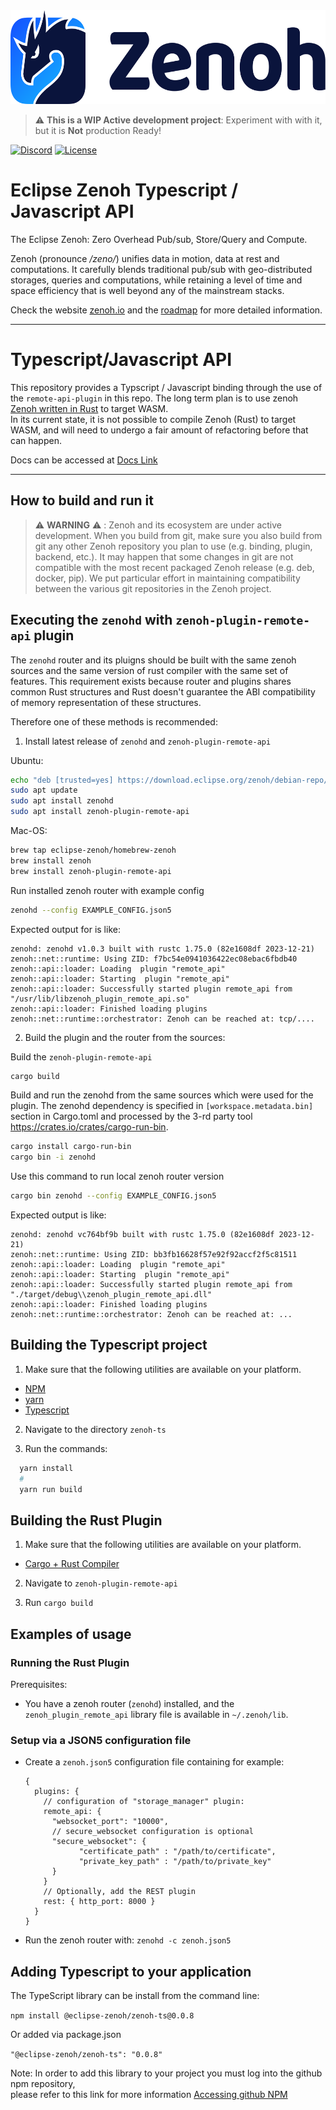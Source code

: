 <img src="https://raw.githubusercontent.com/eclipse-zenoh/zenoh/master/zenoh-dragon.png" height="150">

> :warning: **This is a WIP Active development project**: Experiment with with it, but it is **Not** production Ready!

[![Discord](https://img.shields.io/badge/chat-on%20discord-blue)](https://discord.gg/2GJ958VuHs)
[![License](https://img.shields.io/badge/License-Apache%202.0-blue.svg)](https://opensource.org/licenses/Apache-2.0)

# Eclipse Zenoh Typescript / Javascript API

The Eclipse Zenoh: Zero Overhead Pub/sub, Store/Query and Compute.

Zenoh (pronounce _/zeno/_) unifies data in motion, data at rest and computations. It carefully blends traditional pub/sub with geo-distributed storages, queries and computations, while retaining a level of time and space efficiency that is well beyond any of the mainstream stacks.

Check the website [zenoh.io](http://zenoh.io) and the [roadmap](https://github.com/eclipse-zenoh/roadmap) for more detailed information.

---

# Typescript/Javascript API

This repository provides a Typscript / Javascript binding through the use of the `remote-api-plugin` in this repo. 
The long term plan is to use zenoh [Zenoh written in Rust](https://github.com/eclipse-zenoh/zenoh) to target WASM.  
In its current state, it is not possible to compile Zenoh (Rust) to target WASM, and will need to undergo a fair amount of refactoring before that can happen.

Docs can be accessed at [Docs Link](https://eclipse-zenoh.github.io/zenoh-ts/)

---

## How to build and run it

> :warning: **WARNING** :warning: : Zenoh and its ecosystem are under active development. When you build from git, make sure you also build from git any other Zenoh repository you plan to use (e.g. binding, plugin, backend, etc.). It may happen that some changes in git are not compatible with the most recent packaged Zenoh release (e.g. deb, docker, pip). We put particular effort in maintaining compatibility between the various git repositories in the Zenoh project.


## Executing the `zenohd` with `zenoh-plugin-remote-api` plugin

The `zenohd` router and its pluigns should be built with the same zenoh sources and the same version of rust compiler with the same set of features.
This requirement exists because router and plugins shares common Rust structures and Rust doesn't guarantee the ABI compatibility of
memory representation of these structures.

Therefore one of these methods is recommended:

1. Install latest release of `zenohd` and `zenoh-plugin-remote-api`

  Ubuntu:

  ```sh
  echo "deb [trusted=yes] https://download.eclipse.org/zenoh/debian-repo/ /" | sudo tee -a /etc/apt/sources.list.d/zenoh.list > /dev/null
  sudo apt update
  sudo apt install zenohd
  sudo apt install zenoh-plugin-remote-api
  ```

  Mac-OS:

  ```sh
  brew tap eclipse-zenoh/homebrew-zenoh
  brew install zenoh
  brew install zenoh-plugin-remote-api
  ```

  Run installed zenoh router with example config

  ```sh
  zenohd --config EXAMPLE_CONFIG.json5
  ```
  
  Expected output for is like:

  ```
  zenohd: zenohd v1.0.3 built with rustc 1.75.0 (82e1608df 2023-12-21)
  zenoh::net::runtime: Using ZID: f7bc54e0941036422ec08ebac6fbdb40
  zenoh::api::loader: Loading  plugin "remote_api"
  zenoh::api::loader: Starting  plugin "remote_api"
  zenoh::api::loader: Successfully started plugin remote_api from "/usr/lib/libzenoh_plugin_remote_api.so"
  zenoh::api::loader: Finished loading plugins
  zenoh::net::runtime::orchestrator: Zenoh can be reached at: tcp/....
  ```

2. Build the plugin and the router from the sources:

  Build the `zenoh-plugin-remote-api`

  ```sh
  cargo build 
  ```

  Build and run the zenohd from the same sources which were used for the plugin.
  The zenohd dependency is specified in `[workspace.metadata.bin]` section in Cargo.toml and processed by the 3-rd party tool https://crates.io/crates/cargo-run-bin.

  ```sh
  cargo install cargo-run-bin
  cargo bin -i zenohd
  ```

  Use this command to run local zenoh router version

  ```sh
  cargo bin zenohd --config EXAMPLE_CONFIG.json5
  ```  

  Expected output is like:

  ```
  zenohd: zenohd vc764bf9b built with rustc 1.75.0 (82e1608df 2023-12-21)
  zenoh::net::runtime: Using ZID: bb3fb16628f57e92f92accf2f5c81511
  zenoh::api::loader: Loading  plugin "remote_api"
  zenoh::api::loader: Starting  plugin "remote_api"
  zenoh::api::loader: Successfully started plugin remote_api from "./target/debug\\zenoh_plugin_remote_api.dll"
  zenoh::api::loader: Finished loading plugins
  zenoh::net::runtime::orchestrator: Zenoh can be reached at: ...
  ```


## Building the Typescript project

1. Make sure that the following utilities are available on your platform. 
 - [NPM](https://www.npmjs.com/package/npm)
 - [yarn](https://classic.yarnpkg.com/lang/en/docs/install/#debian-stable)
 - [Typescript](https://www.typescriptlang.org/download/) 

2. Navigate to the directory `zenoh-ts`

3. Run the commands:

```bash
  yarn install 
  # 
  yarn run build
```

## Building the Rust Plugin

1. Make sure that the following utilities are available on your platform. 
 - [Cargo + Rust Compiler](https://rustup.rs/)

2. Navigate to `zenoh-plugin-remote-api`

3. Run `cargo build`

## **Examples of usage**

### Running the Rust Plugin

Prerequisites:
 - You have a zenoh router (`zenohd`) installed, and the `zenoh_plugin_remote_api` library file is available in `~/.zenoh/lib`.

### **Setup via a JSON5 configuration file**

  - Create a `zenoh.json5` configuration file containing for example:
    ```json5
    {
      plugins: {
        // configuration of "storage_manager" plugin:
        remote_api: {
          "websocket_port": "10000",
          // secure_websocket configuration is optional
          "secure_websocket": {
                "certificate_path" : "/path/to/certificate",
                "private_key_path" : "/path/to/private_key"
          }
        }
        // Optionally, add the REST plugin
        rest: { http_port: 8000 }
      }
    }
    ```
  - Run the zenoh router with:
    `zenohd -c zenoh.json5`

## Adding Typescript to your application

The TypeScript library can be install from the command line: 

`npm install @eclipse-zenoh/zenoh-ts@0.0.8`

Or added via package.json

`"@eclipse-zenoh/zenoh-ts": "0.0.8" `

Note: In order to add this library to your project you must log into the github npm repository,  
please refer to this link for more information [Accessing github NPM](https://docs.github.com/en/packages/working-with-a-github-packages-registry/working-with-the-npm-registry#authenticating-with-a-personal-access-token)


[zenoh]: https://github.com/eclipse-zenoh/zenoh


